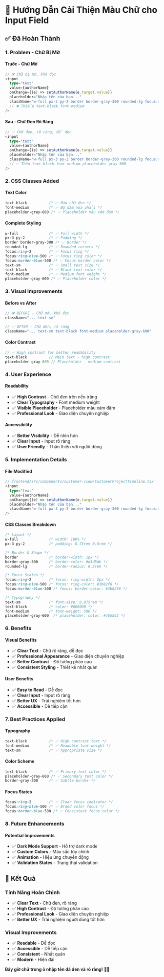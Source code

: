 # 🎨 Hướng Dẫn Cải Thiện Màu Chữ cho Input Field

## ✅ **Đã Hoàn Thành**

### **1. Problem - Chữ Bị Mờ**

#### **Trước - Chữ Mờ**
```typescript
// ❌ Chữ bị mờ, khó đọc
<input
  type="text"
  value={authorName}
  onChange={(e) => setAuthorName(e.target.value)}
  placeholder="Nhập tên của bạn..."
  className="w-full px-3 py-2 border border-gray-300 rounded-lg focus:ring-2 focus:ring-blue-500 focus:border-blue-500 text-sm"
  // ❌ Thiếu text-black font-medium
/>
```

#### **Sau - Chữ Đen Rõ Ràng**
```typescript
// ✅ Chữ đen, rõ ràng, dễ đọc
<input
  type="text"
  value={authorName}
  onChange={(e) => setAuthorName(e.target.value)}
  placeholder="Nhập tên của bạn..."
  className="w-full px-3 py-2 border border-gray-300 rounded-lg focus:ring-2 focus:ring-blue-500 focus:border-blue-500 text-sm text-black font-medium placeholder-gray-600"
  // ✅ Thêm text-black font-medium placeholder-gray-600
/>
```

### **2. CSS Classes Added**

#### **Text Color**
```css
text-black          /* ✅ Màu chữ đen */
font-medium         /* ✅ Độ đậm vừa phải */
placeholder-gray-600 /* ✅ Placeholder màu xám đậm */
```

#### **Complete Styling**
```css
w-full              /* ✅ Full width */
px-3 py-2           /* ✅ Padding */
border border-gray-300 /* ✅ Border */
rounded-lg          /* ✅ Rounded corners */
focus:ring-2        /* ✅ Focus ring */
focus:ring-blue-500 /* ✅ Focus ring color */
focus:border-blue-500 /* ✅ Focus border color */
text-sm             /* ✅ Small text size */
text-black          /* ✅ Black text color */
font-medium         /* ✅ Medium font weight */
placeholder-gray-600 /* ✅ Placeholder color */
```

### **3. Visual Improvements**

#### **Before vs After**
```typescript
// ❌ BEFORE - Chữ mờ, khó đọc
className="... text-sm"

// ✅ AFTER - Chữ đen, rõ ràng
className="... text-sm text-black font-medium placeholder-gray-600"
```

#### **Color Contrast**
```typescript
// ✅ High contrast for better readability
text-black          // Main text - high contrast
placeholder-gray-600 // Placeholder - medium contrast
```

### **4. User Experience**

#### **Readability**
- ✅ **High Contrast** - Chữ đen trên nền trắng
- ✅ **Clear Typography** - Font medium weight
- ✅ **Visible Placeholder** - Placeholder màu xám đậm
- ✅ **Professional Look** - Giao diện chuyên nghiệp

#### **Accessibility**
- ✅ **Better Visibility** - Dễ nhìn hơn
- ✅ **Clear Input** - Input rõ ràng
- ✅ **User Friendly** - Thân thiện với người dùng

### **5. Implementation Details**

#### **File Modified**
```typescript
// frontend/src/components/customer-view/CustomerProjectTimeline.tsx
<input
  type="text"
  value={authorName}
  onChange={(e) => setAuthorName(e.target.value)}
  placeholder="Nhập tên của bạn..."
  className="w-full px-3 py-2 border border-gray-300 rounded-lg focus:ring-2 focus:ring-blue-500 focus:border-blue-500 text-sm text-black font-medium placeholder-gray-600"
/>
```

#### **CSS Classes Breakdown**
```css
/* Layout */
w-full              /* width: 100% */
px-3 py-2           /* padding: 0.75rem 0.5rem */

/* Border & Shape */
border              /* border-width: 1px */
border-gray-300     /* border-color: #d1d5db */
rounded-lg          /* border-radius: 0.5rem */

/* Focus States */
focus:ring-2        /* focus: ring-width: 2px */
focus:ring-blue-500 /* focus: ring-color: #3b82f6 */
focus:border-blue-500 /* focus: border-color: #3b82f6 */

/* Typography */
text-sm             /* font-size: 0.875rem */
text-black          /* color: #000000 */
font-medium         /* font-weight: 500 */
placeholder-gray-600  /* placeholder: color: #4b5563 */
```

### **6. Benefits**

#### **Visual Benefits**
- ✅ **Clear Text** - Chữ rõ ràng, dễ đọc
- ✅ **Professional Appearance** - Giao diện chuyên nghiệp
- ✅ **Better Contrast** - Độ tương phản cao
- ✅ **Consistent Styling** - Thiết kế nhất quán

#### **User Benefits**
- ✅ **Easy to Read** - Dễ đọc
- ✅ **Clear Input** - Input rõ ràng
- ✅ **Better UX** - Trải nghiệm tốt hơn
- ✅ **Accessible** - Dễ tiếp cận

### **7. Best Practices Applied**

#### **Typography**
```css
text-black          /* ✅ High contrast text */
font-medium         /* ✅ Readable font weight */
text-sm             /* ✅ Appropriate size */
```

#### **Color Scheme**
```css
text-black          /* ✅ Primary text color */
placeholder-gray-600 /* ✅ Secondary text color */
border-gray-300     /* ✅ Subtle border */
```

#### **Focus States**
```css
focus:ring-2        /* ✅ Clear focus indicator */
focus:ring-blue-500 /* ✅ Brand color focus */
focus:border-blue-500 /* ✅ Consistent focus color */
```

### **8. Future Enhancements**

#### **Potential Improvements**
- ✅ **Dark Mode Support** - Hỗ trợ dark mode
- ✅ **Custom Colors** - Màu sắc tùy chỉnh
- ✅ **Animation** - Hiệu ứng chuyển động
- ✅ **Validation States** - Trạng thái validation

## 🎉 **Kết Quả**

### **Tính Năng Hoàn Chỉnh**
- ✅ **Clear Text** - Chữ đen, rõ ràng
- ✅ **High Contrast** - Độ tương phản cao
- ✅ **Professional Look** - Giao diện chuyên nghiệp
- ✅ **Better UX** - Trải nghiệm người dùng tốt hơn

### **Visual Improvements**
- ✅ **Readable** - Dễ đọc
- ✅ **Accessible** - Dễ tiếp cận
- ✅ **Consistent** - Nhất quán
- ✅ **Modern** - Hiện đại

**Bây giờ chữ trong ô nhập tên đã đen và rõ ràng!** 🎨✨
